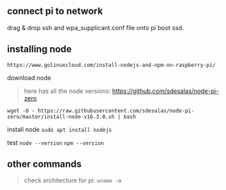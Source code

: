 ## connect pi to network

drag & drop ssh and wpa_supplicant.conf file onto pi boot ssd.

## installing node

`https://www.golinuxcloud.com/install-nodejs-and-npm-on-raspberry-pi/`

download node

> here has all the node versions: https://github.com/sdesalas/node-pi-zero

`wget -O - https://raw.githubusercontent.com/sdesalas/node-pi-zero/master/install-node-v16.3.0.sh | bash`

install node
`sudo apt install nodejs`

test
`node --version`
`npm --version`

## other commands

> check architecture for pi:
> `uname -m`
